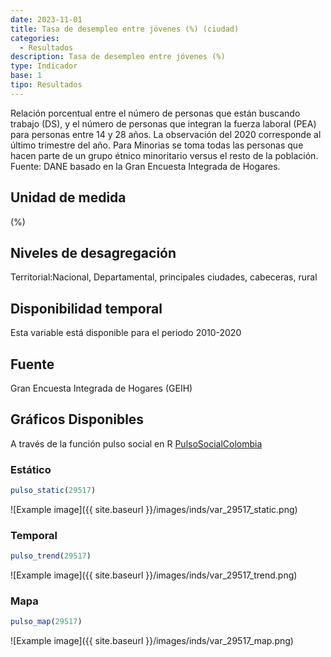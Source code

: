 ```yaml
---
date: 2023-11-01
title: Tasa de desempleo entre jóvenes (%) (ciudad)
categories:
  - Resultados
description: Tasa de desempleo entre jóvenes (%)
type: Indicador
base: 1
tipo: Resultados
--- 
```


Relación porcentual entre el número de personas que están
buscando trabajo (DS), y el número de personas que integran la fuerza laboral (PEA) para personas entre 14 y 28 años. La observación del 2020 corresponde al último trimestre del año. Para Minorias se toma todas las personas que hacen parte de un grupo étnico minoritario versus el resto de la población.
Fuente: DANE basado en la Gran Encuesta Integrada de Hogares.

## Unidad de medida
(%)

## Niveles de desagregación
Territorial:Nacional, Departamental, principales ciudades, cabeceras, rural

## Disponibilidad temporal
Esta variable está disponible para el periodo 2010-2020

## Fuente
Gran Encuesta Integrada de Hogares (GEIH)

## Gráficos Disponibles

A través de la función pulso social en R [PulsoSocialColombia](https://github.com/pulsosocialcolombia/PulsoSocialColombia)

### Estático

``` R
pulso_static(29517)
```

![Example image]({{ site.baseurl }}/images/inds/var_29517_static.png)

### Temporal

``` R
pulso_trend(29517)
```

![Example image]({{ site.baseurl }}/images/inds/var_29517_trend.png)

### Mapa

``` R
pulso_map(29517)
```

![Example image]({{ site.baseurl }}/images/inds/var_29517_map.png)